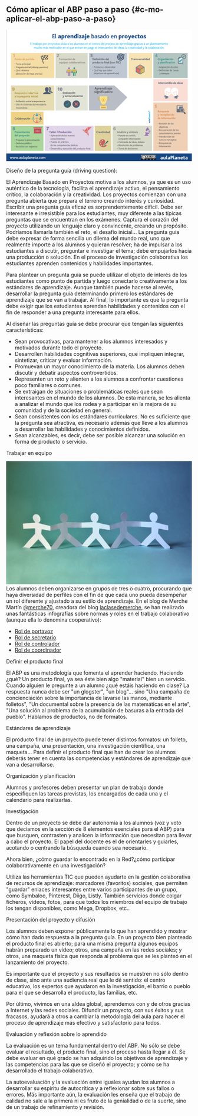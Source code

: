 ## Cómo aplicar el ABP paso a paso {#c-mo-aplicar-el-abp-paso-a-paso}

![](/images/image10.png)

Diseño de la pregunta guía (driving question):

El Aprendizaje Basado en Proyectos motiva a los alumnos, ya que es un uso auténtico de la tecnología, facilita el aprendizaje activo, el pensamiento crítico, la colaboración y la creatividad. Los proyectos comienzan con una pregunta abierta que prepara el terreno creando interés y curiosidad. Escribir una pregunta guía eficaz es sorprendentemente difícil. Debe ser interesante e irresistible para los estudiantes, muy diferente a las típicas preguntas que se encuentran en los exámenes. Captura el corazón del proyecto utilizando un lenguaje claro y convincente, creando un propósito. Podríamos llamarla también el reto, el desafío inicial... La pregunta guía debe expresar de forma sencilla un dilema del mundo real, uno que realmente importe a los alumnos y quieran resolver; ha de impulsar a los estudiantes a discutir, preguntar e investigar el tema; debe empujarlos hacia una producción o solución. En el proceso de investigación colaborativa los estudiantes aprenden contenidos y habilidades importantes.

Para plantear un pregunta guía se puede utilizar el  objeto de interés de los estudiantes como punto de partida y luego conectarlo creativamente a los estándares de aprendizaje. Aunque también puede hacerse al revés, desarrollar la pregunta guía determinando primero los estándares de aprendizaje que se van a trabajar. Al final, lo importante es que la pregunta debe exigir que los estudiantes aprendan habilidades y contenidos con el fin de responder a una pregunta interesante para ellos.

Al diseñar las preguntas guía se debe procurar que tengan las siguientes características:

*   Sean provocativas, para mantener a los alumnos interesados y motivados durante todo el proyecto.
*   Desarrollen habilidades cognitivas superiores, que impliquen integrar, sintetizar, criticar y evaluar información.
*   Promuevan un mayor conocimiento de la materia. Los alumnos deben discutir y debatir aspectos controvertidos.
*   Representen un reto y alienten a los alumnos a confrontar cuestiones poco familiares o comunes.
*   Se extraigan de situaciones o problemáticas reales que sean interesantes en el mundo de los alumnos. De esta manera, se les alienta a analizar el mundo que los rodea y a participar en la mejora de su comunidad y de la sociedad en general.
*   Sean consistentes con los estándares curriculares. No es suficiente que la pregunta sea atractiva, es necesario además que lleve a los alumnos a desarrollar las habilidades y conocimientos definidos.
*   Sean alcanzables, es decir, debe ser posible alcanzar una solución en forma de producto o servicio.

Trabajar en equipo

![](/images/image4.jpg)Los alumnos deben organizarse en grupos de tres o cuatro, procurando que haya diversidad de perfiles con el fin de que cada uno pueda desempeñar un rol diferente y ajustado a su estilo de aprendizaje. En el blog de Merche Martín [@merche70](https://www.google.com/url?q=https://twitter.com/merche70&sa=D&ust=1511270171050000&usg=AFQjCNHNljiqw6SJowtr6eqXOY3lGUJ2Ew), creadora del blog [laclasedemerche](https://www.google.com/url?q=http://laclasedemerche.wordpress.com/&sa=D&ust=1511270171051000&usg=AFQjCNHWSQu7YAv7xLVqVS9TO2-Qu7vBiA), se han realizado unas fantásticas infografías sobre normas y roles en el trabajo colaborativo (aunque ella lo denomina cooperativo):

*   [Rol de portavoz](https://www.google.com/url?q=http://easel.ly/infographic/58gf4u&sa=D&ust=1511270171051000&usg=AFQjCNHjoYnOK9UyqYp8QispHlK1Ly0tug)
*   [Rol de secretario](https://www.google.com/url?q=http://easel.ly/infographic/dq6u8k&sa=D&ust=1511270171052000&usg=AFQjCNGHt7oYmqGCVT9D0yQ266KWX_AKiw)
*   [Rol de controlador](https://www.google.com/url?q=http://easel.ly/infographic/vkh729&sa=D&ust=1511270171052000&usg=AFQjCNEkKi3tytDazICAqFOhE57GFrWUmA)
*   [Rol de coordinador](https://www.google.com/url?q=http://easel.ly/infographic/iare5j&sa=D&ust=1511270171052000&usg=AFQjCNGtTvIARnonAh-AkNbvefKQOhp8cA)

Definir el producto final

El ABP es una metodología que fomenta el aprender haciendo. Haciendo ¿qué? Un producto final, ya sea éste bien algo &quot;material&quot; bien un servicio. Cuando alguien le pregunte a un alumno ¿qué estáis haciendo en clase? La respuesta nunca debe ser &quot;un glogster&quot;, &quot;un blog&quot;... sino &quot;Una campaña de concienciación sobre la importancia de lavarse las manos, mediante folletos&quot;, &quot;Un documental sobre la presencia de las matemáticas en el arte&quot;, &quot;Una solución al problema de la acumulación de basuras a la entrada del pueblo&quot;. Hablamos de productos, no de formatos.

Estándares de aprendizaje

El producto final de un proyecto puede tener distintos formatos: un folleto, una campaña, una presentación, una investigación científica, una maqueta… Para definir el producto final que han de crear los alumnos deberás tener en cuenta las competencias y estándares de aprendizaje que van a desarrollarse.

Organización y planificación

Alumnos y profesores deben presentar un plan de trabajo donde especifiquen las tareas previstas, los encargados de cada una y el calendario para realizarlas.

Investigación

Dentro de un proyecto se debe dar autonomía a los alumnos (voz y voto que decíamos en la sección de 8 elementos esenciales para el ABP) para que busquen, contrasten y analicen la información que necesitan para llevar a cabo el proyecto. El papel del docente es el de orientarles y guiarles, acotando o centrando la búsqueda cuando sea necesario.

Ahora bien, ¿cómo guardar lo encontrado en la Red?¿cómo participar colaborativamente en una investigación?

Utiliza las herramientas TIC que pueden ayudarte en la gestión colaborativa de recursos de aprendizaje: marcadores (favoritos) sociales, que permiten &quot;guardar&quot; enlaces interesantes entre varios participantes de un grupo, como Symbaloo, Pinterest, Diigo, Listly. También servicios donde colgar ficheros, vídeos, fotos, para que todos los miembros del equipo de trabajo los tengan disponibles, como Mega, Dropbox, etc..

Presentación del proyecto y difusión

Los alumnos deben exponer públicamente lo que han aprendido y mostrar cómo han dado respuesta a la pregunta guía. En un proyecto bien planteado el producto final es abierto; para una misma pregunta algunos equipos habrán preparado un vídeo; otros, una campaña en las redes sociales; y otros, una maqueta física que responda al problema que se les planteó en el lanzamiento del proyecto.

Es importante que el proyecto y sus resultados se muestren no sólo dentro de clase, sino ante una audiencia real que le dé sentido: el centro educativo, los expertos que ayudaron en la investigación, el barrio o pueblo para el que se desarrolla el producto, las familias, etc.

Por último, vivimos en una aldea global, aprendemos con y de otros gracias a Internet y las redes sociales. Difundir un proyecto, con sus éxitos y sus fracasos, ayudará a otros a cambiar la metodología del aula para hacer el proceso de aprendizaje más efectivo y satisfactorio para todos.

Evaluación y reflexión sobre lo aprendido

La evaluación es un tema fundamental dentro del ABP. No sólo se debe evaluar el resultado, el producto final, sino el proceso hasta llegar a él. Se debe evaluar en qué grado se han adquirido los objetivos de aprendizaje y las competencias para las que se diseñó el proyecto; y cómo se ha desarrollado el trabajo colaborativo.

La autoevaluación y la evaluación entre iguales ayudan los alumnos a desarrollar su espíritu de autocrítica y a reflexionar sobre sus fallos o errores. Más importante aún, la evaluación les enseña que el trabajo de calidad no sale a la primera ni es fruto de la genialidad o de la suerte, sino de un trabajo de refinamiento y revisión.